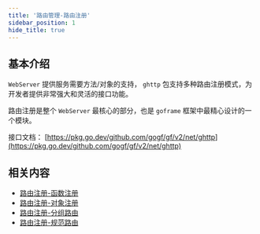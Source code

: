 ```yaml
---
title: '路由管理-路由注册'
sidebar_position: 1
hide_title: true
---
```


## 基本介绍

`WebServer` 提供服务需要方法/对象的支持， `ghttp` 包支持多种路由注册模式，为开发者提供非常强大和灵活的接口功能。

路由注册是整个 `WebServer` 最核心的部分，也是 `goframe` 框架中最精心设计的一个模块。

接口文档： [https://pkg.go.dev/github.com/gogf/gf/v2/net/ghttp](https://pkg.go.dev/github.com/gogf/gf/v2/net/ghttp)

## 相关内容

- [路由注册-函数注册](output/goframe-v2.4-md/WEB服务开发/路由管理/路由管理-路由注册/路由注册-函数注册)
- [路由注册-对象注册](output/goframe-v2.4-md/WEB服务开发/路由管理/路由管理-路由注册/路由注册-对象注册)
- [路由注册-分组路由](output/goframe-v2.4-md/WEB服务开发/路由管理/路由管理-路由注册/路由注册-分组路由)
- [路由注册-规范路由](output/goframe-v2.4-md/WEB服务开发/路由管理/路由管理-路由注册/路由注册-规范路由)